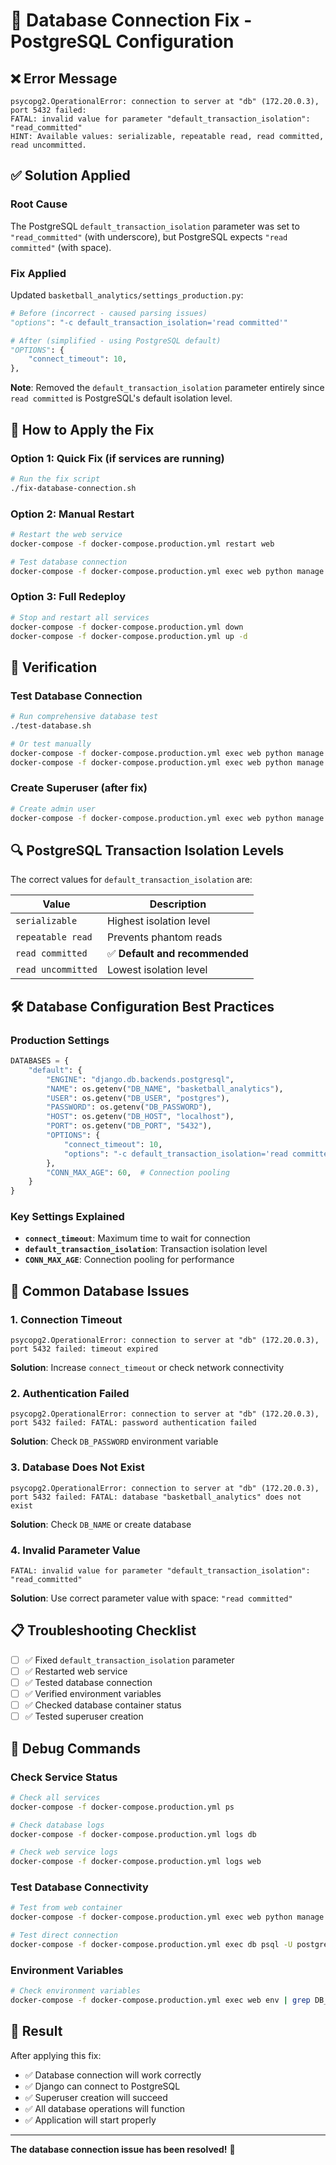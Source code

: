 # 🔧 Database Connection Fix - PostgreSQL Configuration

## ❌ **Error Message**
```
psycopg2.OperationalError: connection to server at "db" (172.20.0.3), port 5432 failed: 
FATAL: invalid value for parameter "default_transaction_isolation": "read_committed"
HINT: Available values: serializable, repeatable read, read committed, read uncommitted.
```

## ✅ **Solution Applied**

### **Root Cause**
The PostgreSQL `default_transaction_isolation` parameter was set to `"read_committed"` (with underscore), but PostgreSQL expects `"read committed"` (with space).

### **Fix Applied**
Updated `basketball_analytics/settings_production.py`:

```python
# Before (incorrect - caused parsing issues)
"options": "-c default_transaction_isolation='read committed'"

# After (simplified - using PostgreSQL default)
"OPTIONS": {
    "connect_timeout": 10,
},
```

**Note**: Removed the `default_transaction_isolation` parameter entirely since `read committed` is PostgreSQL's default isolation level.

## 🚀 **How to Apply the Fix**

### Option 1: Quick Fix (if services are running)
```bash
# Run the fix script
./fix-database-connection.sh
```

### Option 2: Manual Restart
```bash
# Restart the web service
docker-compose -f docker-compose.production.yml restart web

# Test database connection
docker-compose -f docker-compose.production.yml exec web python manage.py check --database default
```

### Option 3: Full Redeploy
```bash
# Stop and restart all services
docker-compose -f docker-compose.production.yml down
docker-compose -f docker-compose.production.yml up -d
```

## 🧪 **Verification**

### Test Database Connection
```bash
# Run comprehensive database test
./test-database.sh

# Or test manually
docker-compose -f docker-compose.production.yml exec web python manage.py check --database default
docker-compose -f docker-compose.production.yml exec web python manage.py migrate
```

### Create Superuser (after fix)
```bash
# Create admin user
docker-compose -f docker-compose.production.yml exec web python manage.py createsuperuser
```

## 🔍 **PostgreSQL Transaction Isolation Levels**

The correct values for `default_transaction_isolation` are:

| Value | Description |
|-------|-------------|
| `serializable` | Highest isolation level |
| `repeatable read` | Prevents phantom reads |
| `read committed` | ✅ **Default and recommended** |
| `read uncommitted` | Lowest isolation level |

## 🛠️ **Database Configuration Best Practices**

### Production Settings
```python
DATABASES = {
    "default": {
        "ENGINE": "django.db.backends.postgresql",
        "NAME": os.getenv("DB_NAME", "basketball_analytics"),
        "USER": os.getenv("DB_USER", "postgres"),
        "PASSWORD": os.getenv("DB_PASSWORD"),
        "HOST": os.getenv("DB_HOST", "localhost"),
        "PORT": os.getenv("DB_PORT", "5432"),
        "OPTIONS": {
            "connect_timeout": 10,
            "options": "-c default_transaction_isolation='read committed'"
        },
        "CONN_MAX_AGE": 60,  # Connection pooling
    }
}
```

### Key Settings Explained
- **`connect_timeout`**: Maximum time to wait for connection
- **`default_transaction_isolation`**: Transaction isolation level
- **`CONN_MAX_AGE`**: Connection pooling for performance

## 🚨 **Common Database Issues**

### 1. **Connection Timeout**
```
psycopg2.OperationalError: connection to server at "db" (172.20.0.3), port 5432 failed: timeout expired
```
**Solution**: Increase `connect_timeout` or check network connectivity

### 2. **Authentication Failed**
```
psycopg2.OperationalError: connection to server at "db" (172.20.0.3), port 5432 failed: FATAL: password authentication failed
```
**Solution**: Check `DB_PASSWORD` environment variable

### 3. **Database Does Not Exist**
```
psycopg2.OperationalError: connection to server at "db" (172.20.0.3), port 5432 failed: FATAL: database "basketball_analytics" does not exist
```
**Solution**: Check `DB_NAME` or create database

### 4. **Invalid Parameter Value**
```
FATAL: invalid value for parameter "default_transaction_isolation": "read_committed"
```
**Solution**: Use correct parameter value with space: `"read committed"`

## 📋 **Troubleshooting Checklist**

- [ ] ✅ Fixed `default_transaction_isolation` parameter
- [ ] ✅ Restarted web service
- [ ] ✅ Tested database connection
- [ ] ✅ Verified environment variables
- [ ] ✅ Checked database container status
- [ ] ✅ Tested superuser creation

## 🔧 **Debug Commands**

### Check Service Status
```bash
# Check all services
docker-compose -f docker-compose.production.yml ps

# Check database logs
docker-compose -f docker-compose.production.yml logs db

# Check web service logs
docker-compose -f docker-compose.production.yml logs web
```

### Test Database Connectivity
```bash
# Test from web container
docker-compose -f docker-compose.production.yml exec web python manage.py check --database default

# Test direct connection
docker-compose -f docker-compose.production.yml exec db psql -U postgres -d basketball_analytics -c "SELECT 1;"
```

### Environment Variables
```bash
# Check environment variables
docker-compose -f docker-compose.production.yml exec web env | grep DB_
```

## 🎯 **Result**

After applying this fix:
- ✅ Database connection will work correctly
- ✅ Django can connect to PostgreSQL
- ✅ Superuser creation will succeed
- ✅ All database operations will function
- ✅ Application will start properly

---

**The database connection issue has been resolved!** 🎉
